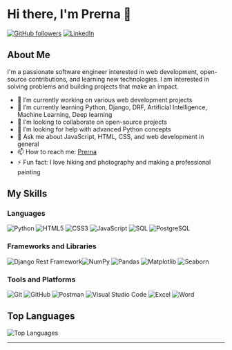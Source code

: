 # Hi there, I'm Prerna 👋
[![GitHub followers](https://img.shields.io/github/followers/gogaliyaprerna?label=Follow&style=social)](https://github.com/gogaliyaprerna)
[![LinkedIn](https://img.shields.io/badge/-LinkedIn-0A66C2?style=flat&logo=linkedin&logoColor=white)](www.linkedin.com/in/prerna-gogaliya-a739811a4) 

## About Me

I'm a passionate software engineer interested in web development, open-source contributions, and learning new technologies. I am interested in solving problems and building projects that make an impact.

- 🔭 I’m currently working on various web development projects 
- 🌱 I’m currently learning Python, Django, DRF, Artificial Intelligence, Machine Learning, Deep learning 
- 👯 I’m looking to collaborate on open-source projects
- 🤔 I’m looking for help with advanced Python concepts
- 💬 Ask me about JavaScript, HTML, CSS, and web development in general
- 📫 How to reach me: [Prerna](mailto:gogaliyaprerna@gmail.com)
- ⚡ Fun fact: I love hiking and photography and making a professional painting

## My Skills

### Languages
![Python](https://img.shields.io/badge/-Python-3776AB?style=flat&logo=python&logoColor=white) ![HTML5](https://img.shields.io/badge/-HTML5-E34F26?style=flat&logo=html5&logoColor=white) ![CSS3](https://img.shields.io/badge/-CSS3-1572B6?style=flat&logo=css3&logoColor=white) ![JavaScript](https://img.shields.io/badge/-JavaScript-F7DF1E?style=flat&logo=javascript&logoColor=black) ![SQL](https://img.shields.io/badge/-SQL-4479A1?style=flat&logo=sqlite&logoColor=white) ![PostgreSQL](https://img.shields.io/badge/-PostgreSQL-4169E1?style=flat&logo=postgresql&logoColor=white)

  

### Frameworks and Libraries
![Django Rest Framework](https://img.shields.io/badge/-Django%20Rest%20Framework-092E20?style=flat&logo=django&logoColor=white)![NumPy](https://img.shields.io/badge/-NumPy-013243?style=flat&logo=numpy&logoColor=white) ![Pandas](https://img.shields.io/badge/-Pandas-150458?style=flat&logo=pandas&logoColor=white) ![Matplotlib](https://img.shields.io/badge/-Matplotlib-11557C?style=flat&logo=matplotlib&logoColor=white) ![Seaborn](https://img.shields.io/badge/-Seaborn-0080B9?style=flat&logo=seaborn&logoColor=white)
### Tools and Platforms
![Git](https://img.shields.io/badge/-Git-F05032?style=flat&logo=git&logoColor=white) ![GitHub](https://img.shields.io/badge/-GitHub-181717?style=flat&logo=github&logoColor=white) ![Postman](https://img.shields.io/badge/-Postman-FF6C37?style=flat&logo=postman&logoColor=white) ![Visual Studio Code](https://img.shields.io/badge/-Visual%20Studio%20Code-007ACC?style=flat&logo=visual-studio-code&logoColor=white) ![Excel](https://img.shields.io/badge/-Excel-217346?style=flat&logo=microsoft-excel&logoColor=white) ![Word](https://img.shields.io/badge/-Word-2B579A?style=flat&logo=microsoft-word&logoColor=white) 




## Top Languages

![Top Languages](https://github-readme-stats.vercel.app/api/top-langs/?username=gogaliyaprerna&layout=compact&theme=radical)




____________________________________________________________________________________________________________________________________________________________________________________________________________________
